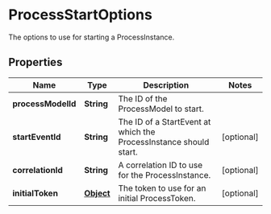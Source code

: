 

# ProcessStartOptions

The options to use for starting a ProcessInstance.
## Properties

Name | Type | Description | Notes
------------ | ------------- | ------------- | -------------
**processModelId** | **String** | The ID of the ProcessModel to start. | 
**startEventId** | **String** | The ID of a StartEvent at which the ProcessInstance should start. |  [optional]
**correlationId** | **String** | A correlation ID to use for the ProcessInstance. |  [optional]
**initialToken** | [**Object**](.md) | The token to use for an initial ProcessToken. |  [optional]



